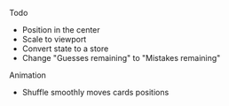 Todo
- Position in the center
- Scale to viewport
- Convert state to a store
- Change "Guesses remaining" to "Mistakes remaining"

Animation
- Shuffle smoothly moves cards positions
